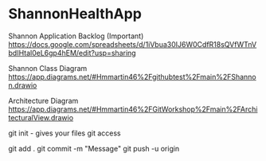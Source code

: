 # ShannonHealthApp

Shannon Application Backlog (Important)
https://docs.google.com/spreadsheets/d/1iVbua30IJ6W0CdfR18sQVfWTnVbdIHtal0eL6gp4hEM/edit?usp=sharing

Shannon Class Diagram
https://app.diagrams.net/#Hmmartin46%2Fgithubtest%2Fmain%2FShannon.drawio

Architecture Diagram
https://app.diagrams.net/#Hmmartin46%2FGitWorkshop%2Fmain%2FArchitecturalView.drawio



git init - gives your files git access

git add .
git commit -m "Message"
git push -u origin
